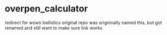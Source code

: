 # overpen_calculator
redirect for wows ballistics
original repo was origninally named this, but got renamed and still want to make sure link works
